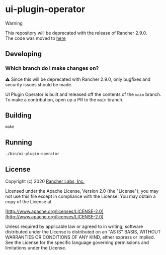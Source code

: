 ui-plugin-operator
========

> [!WARNING]
> This repository will be deprecated with the release of Rancher 2.9.0. <br>
> The code was moved to [here](https://github.com/rancher/rancher/tree/release/v2.9/pkg/controllers/dashboard/plugin)

## Developing 

### Which branch do I make changes on?

:warning: Since this will be deprecated with Rancher 2.9.0, only bugfixes and security issues should be made.

UI Plugin Operator is built and released off the contents of the `main` branch. To make a contribution, open up a PR to the `main` branch.


## Building

`make`


## Running

`./bin/ui-plugin-operator`

## License
Copyright (c) 2020 [Rancher Labs, Inc.](http://rancher.com)

Licensed under the Apache License, Version 2.0 (the "License");
you may not use this file except in compliance with the License.
You may obtain a copy of the License at

[http://www.apache.org/licenses/LICENSE-2.0](http://www.apache.org/licenses/LICENSE-2.0)

Unless required by applicable law or agreed to in writing, software
distributed under the License is distributed on an "AS IS" BASIS,
WITHOUT WARRANTIES OR CONDITIONS OF ANY KIND, either express or implied.
See the License for the specific language governing permissions and
limitations under the License.
